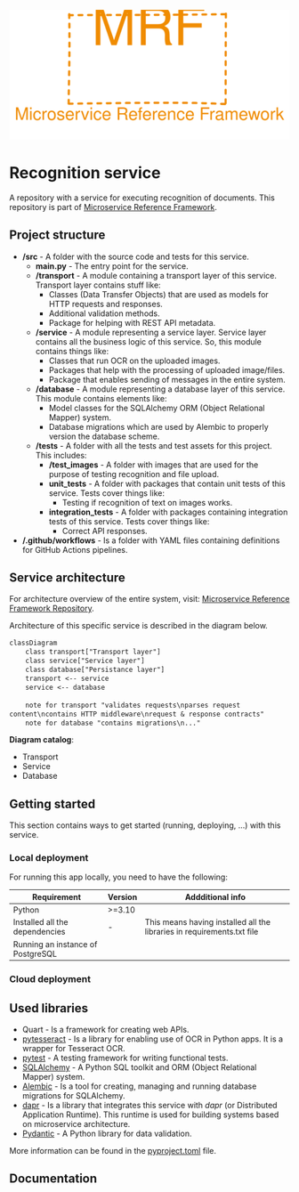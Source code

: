 <p align="center">
    <img src="./repository_assets/mrf_logo.svg" alt="Microservice Reference Framework logo" />
</p>

# Recognition service
A repository with a service for executing recognition of documents. This repository is part of [Microservice Reference Framework](https://github.com/MichalMoudry/microservice-reference-framework "Link to Microservice Reference Framework repository").

## Project structure
- **/src** - A folder with the source code and tests for this service.
    - **main.py** - The entry point for the service.
    - **/transport** - A module containing a transport layer of this service. Transport layer contains stuff like:
        - Classes (Data Transfer Objects) that are used as models for HTTP requests and responses.
        - Additional validation methods.
        - Package for helping with REST API metadata.
    - **/service** - A module representing a service layer. Service layer contains all the business logic of this service. So, this module contains things like:
        - Classes that run OCR on the uploaded images.
        - Packages that help with the processing of uploaded image/files.
        - Package that enables sending of messages in the entire system.
    - **/database** - A module representing a database layer of this service. This module contains elements like:
        - Model classes for the SQLAlchemy ORM (Object Relational Mapper) system.
        - Database migrations which are used by Alembic to properly version the database scheme.
  - **/tests** - A folder with all the tests and test assets for this project. This includes:
      - **/test_images** - A folder with images that are used for the purpose of testing recognition and file upload.
      - **unit_tests** - A folder with packages that contain unit tests of this service. Tests cover things like:
          - Testing if recognition of text on images works.
      - **integration_tests** - A folder with packages containing integration tests of this service. Tests cover things like:
          - Correct API responses.
- **/.github/workflows** - Is a folder with YAML files containing definitions for GitHub Actions pipelines.

## Service architecture
For architecture overview of the entire system, visit: [Microservice Reference Framework Repository](https://github.com/MichalMoudry/microservice-reference-framework "Link to Microservice Reference Framework repository").

Architecture of this specific service is described in the diagram below.

```mermaid
classDiagram
    class transport["Transport layer"]
    class service["Service layer"]
    class database["Persistance layer"]
    transport <-- service
    service <-- database
    
    note for transport "validates requests\nparses request content\ncontains HTTP middleware\nrequest & response contracts"
    note for database "contains migrations\n..."
```
**Diagram catalog**:
- Transport
- Service
- Database

## Getting started
This section contains ways to get started (running, deploying, ...) with this service.
### Local deployment
For running this app locally, you need to have the following:

| Requirement                       | Version | Addditional info                                                       |
|-----------------------------------|---------|------------------------------------------------------------------------|
| Python                            | >=3.10  |                                                                        |
| Installed all the dependencies    | -       | This means having installed all the libraries in requirements.txt file |
| Running an instance of PostgreSQL |         |                                                                        |

### Cloud deployment

## Used libraries
- Quart - Is a framework for creating web APIs.
- [pytesseract](https://github.com/madmaze/pytesseract "Link to the pytesseract GitHub repository") - Is a library for enabling use of OCR in Python apps. It is a wrapper for Tesseract OCR.
- [pytest](https://github.com/pytest-dev/pytest/ "Link to the pytest GitHub repository") - A testing framework for writing functional tests.
- [SQLAlchemy](https://github.com/sqlalchemy/sqlalchemy "Link to the SQLAlchemy GitHub repository") - A Python SQL toolkit and ORM (Object Relational Mapper) system.
- [Alembic](https://github.com/sqlalchemy/alembic "Link to the Alembic GitHub repository") - Is a tool for creating, managing and running database migrations for SQLAlchemy.
- [dapr](https://github.com/dapr/dapr "Link to the dapr GitHub repository") - Is a library that integrates this service with _dapr_ (or Distributed Application Runtime). This runtime is used for building systems based on microservice architecture.
- [Pydantic](https://github.com/pydantic/pydantic "A link to Pydantic GitHub repository") - A Python library for data validation.

More information can be found in the [pyproject.toml](./pyproject.toml "Link to requirements.txt file") file.

## Documentation
